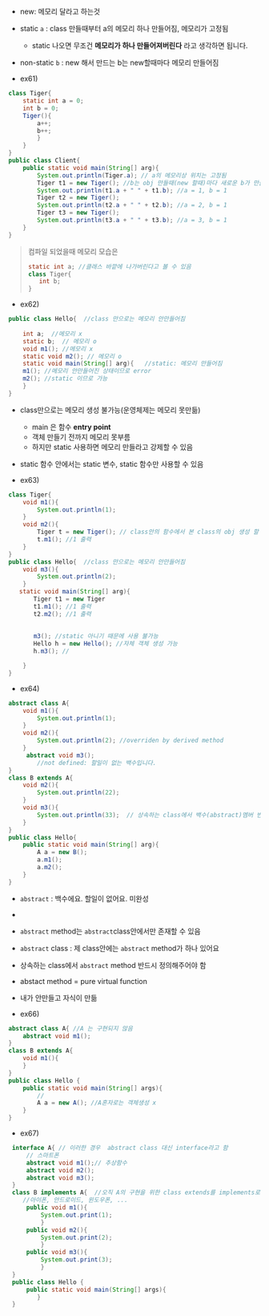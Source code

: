 #

* new: 메모리 달라고 하는것
* static `a` : class 만들때부터 a의 메모리 하나 만들어짐, 메모리가 고정됨
  * static 나오면 무조건 **메모리가 하나 만들어져버린다** 라고 생각하면 됩니다.
* non-static `b` : new 해서 만드는 b는 new할때마다 메모리 만들어짐

* ex61)
```java
class Tiger{
    static int a = 0;
    int b = 0;
    Tiger(){
        a++;
        b++;
        }
    }
}
public class Client{
    public static void main(String[] arg){
        System.out.println(Tiger.a); // a의 메모리상 위치는 고정됨
        Tiger t1 = new Tiger(); //b는 obj 만들때(new 할때)마다 새로운 b가 만들어짐
        System.out.println(t1.a + " " + t1.b); //a = 1, b = 1
        Tiger t2 = new Tiger();
        System.out.println(t2.a + " " + t2.b); //a = 2, b = 1
        Tiger t3 = new Tiger();
        System.out.println(t3.a + " " + t3.b); //a = 3, b = 1
    }
}
```
> 컴파일 되었을때 메모리 모습은
> ```java
>static int a; //클래스 바깥에 나가버린다고 볼 수 있음
>class Tiger{    
>    int b;
>} 
> ```


* ex62)
```java
public class Hello{  //class 만으로는 메모리 안만들어짐
    
    int a;  //메모리 x
    static b;  // 메모리 o
    void m1(); //메모리 x
    static void m2(); // 메모리 o
    static void main(String[] arg){   //static: 메모리 만들어짐
    m1(); //메모리 안만들어진 상태이므로 error
    m2(); //static 이므로 가능
    }
}
```

   * class만으로는 메모리 생성 불가능(운영체제는 메모리 못만듦)
      * main 은 함수 **entry point**
      * 객체 만들기 전까지 메모리 못부름
      * 하지만 static 사용하면 메모리 만들라고 강제할 수 있음
   * static 함수 안에서는 static 변수, static 함수만 사용할 수 있음
      

* ex63)
```java
class Tiger{
    void m1(){
        System.out.println(1);
    }
    void m2(){
        Tiger t = new Tiger(); // class안의 함수에서 본 class의 obj 생성 할 수 있는가?: YES
        t.m1(); //1 출력
    }
}
public class Hello{  //class 만으로는 메모리 안만들어짐 
    void m3(){
        System.out.println(2);
    }
   static void main(String[] arg){
       Tiger t1 = new Tiger
       t1.m1(); //1 출력
       t2.m2(); //1 출력
       
       
       m3(); //static 아니기 때문에 사용 불가능
       Hello h = new Hello(); //자체 객체 생성 가능
       h.m3(); //

    }
}
```
* ex64)
 ```java
 abstract class A{
     void m1(){
         System.out.println(1);
     }
     void m2(){
         System.out.println(2); //overriden by derived method
     }
      abstract void m3();
         //not defined: 할일이 없는 백수입니다.
 }
 class B extends A{
     void m2(){
         System.out.println(22);
     }
     void m3(){
         System.out.println(33);  // 상속하는 class에서 백수(abstract)멤버 반드시 define 해주어야 함
     }
 }
 public class Hello{
     public static void main(String[] arg){
         A a = new B();
         a.m1();
         a.m2();
     }
 }
 ```
 * `abstract` : 백수에요. 할일이 없어요. 미완성
 * 
 * `abstract` method는 `abstract`class안에서만 존재할 수 있음
 * `abstract` class : 제 class안에는 `abstract` method가 하나 있어요
 * 상속하는 class에서 `abstract` method 반드시 정의해주어야 함
 * abstact method = pure virtual function 
 * 내가 안만들고 자식이 만듦


* ex66)
 ```java
 abstract class A{ //A 는 구현되지 않음
     abstract void m1(); 
 }
 class B extends A{
     void m1(){
     }
 }
 public class Hello {
     public static void main(String[] args){
         //
         A a = new A(); //A혼자로는 객체생성 x
     }
 }
 ```


* ex67)
```java
 interface A{ // 이러한 경우  abstract class 대신 interface라고 함
     // 스마트폰
     abstract void m1();// 추상함수
     abstract void m2(); 
     abstract void m3();
 }
 class B implements A{  //오직 A의 구현을 위한 class extends를 implements로 교체
    //아이폰, 안드로이드, 윈도우폰, ...
     public void m1(){
         System.out.print(1);
         }
     public void m2(){
         System.out.print(2);
         }
     public void m3(){
         System.out.print(3);
         }
 }
 public class Hello {
     public static void main(String[] args){
        }
 }
 ```

